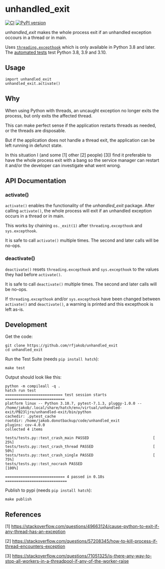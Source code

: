 # unhandled_exit

[![CI](https://github.com/rfjakob/unhandled_exit/actions/workflows/ci.yml/badge.svg)](https://github.com/rfjakob/unhandled_exit/actions/workflows/ci.yml)
[![PyPI version](https://badge.fury.io/py/unhandled_exit.svg)](https://pypi.org/project/unhandled_exit/)

*unhandled_exit* makes the whole process exit if an unhandled
exception occours in a thread or in main.

Uses [`threading.excepthook`](https://docs.python.org/3/library/threading.html#threading.excepthook)
which is only available in Python 3.8 and later. The
[automated tests](https://github.com/rfjakob/unhandled_exit/actions/workflows/ci.yml)
test Python 3.8, 3.9 and 3.10.

## Usage

```
import unhandled_exit
unhandled_exit.activate()
```

## Why

When using Python with threads, an uncaught exception no longer
exits the process, but only exits the affected thread.

This can make perfect sense if the application restarts threads
as needed, or the threads are disposable.

But if the application does not handle a thread exit, the application
can be left running in defunct state.

In this situation I (and some [1] other [2] people) [3]) find it preferable
to have the whole process exit with a bang so the service manager can
restart it and/or the developer can investigate what went wrong.

## API Documentation

### activate()

`activate()` enables the functionality of the *unhandled_exit*
package. After calling `activate()`, the whole process will
exit if an unhandled exception occurs in a thread or in main.

This works by chaining `os._exit(1)` after `threading.excepthook` and
`sys.excepthook`.

It is safe to call `activate()` multiple times.
The second and later calls will be no-ops.

### deactivate()

`deactivate()` resets `threading.excepthook` and `sys.excepthook`
to the values they had before `activate()`.

It is safe to call `deactivate()` multiple times.
The second and later calls will be no-ops.

If `threading.excepthook` and/or `sys.excepthook` have been
changed between `activate()` and `deactivate()`, a warning
is printed and this excepthook is left as-is.

## Development

Get the code:

```
git clone https://github.com/rfjakob/unhandled_exit
cd unhandled_exit
```

Run the Test Suite (needs `pip install hatch`):

```
make test
```

Output should look like this:
```
python -m compileall -q .
hatch run test
========================== test session starts ===========================
platform linux -- Python 3.10.7, pytest-7.1.3, pluggy-1.0.0 -- /home/jakob/.local/share/hatch/env/virtual/unhandled-exit/PB23ljro/unhandled-exit/bin/python
cachedir: .pytest_cache
rootdir: /home/jakob.donotbackup/code/unhandled_exit
plugins: cov-4.0.0
collected 4 items                                                        

tests/tests.py::test_crash_main PASSED                             [ 25%]
tests/tests.py::test_crash_thread PASSED                           [ 50%]
tests/tests.py::test_crash_single PASSED                           [ 75%]
tests/tests.py::test_nocrash PASSED                                [100%]

=========================== 4 passed in 0.18s ============================
```

Publish to pypi (needs `pip install hatch`):

```
make publish
```

## References

[1] https://stackoverflow.com/questions/49663124/cause-python-to-exit-if-any-thread-has-an-exception

[2] https://stackoverflow.com/questions/57208345/how-to-kill-process-if-thread-encounters-exception

[3] https://stackoverflow.com/questions/71051325/is-there-any-way-to-stop-all-workers-in-a-threadpool-if-any-of-the-worker-raise
